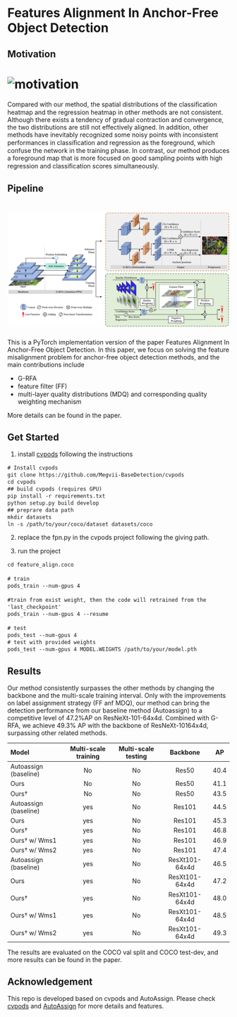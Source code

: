 # Features Alignment In Anchor-Free Object Detection

## Motivation
# ![motivation](./docs/motivation.png)
Compared with our method, the spatial distributions of the classiﬁcation heatmap and the regression heatmap in other methods are not consistent. Although there exists a tendency of gradual contraction and convergence, the two distributions are still not effectively aligned. In addition, other methods have inevitably recognized some noisy points with inconsistent performances in classiﬁcation and regression as the foreground, which confuse the network in the training phase. In contrast, our method produces a foreground map that is more focused on good sampling points with high regression and classiﬁcation scores simultaneously.

## Pipeline
# ![pipeline](./docs/pipeline.png)

This is a PyTorch implementation version of the paper Features Alignment In Anchor-Free Object Detection. In this paper, we focus on solving the feature misalignment problem for anchor-free object detection methods, and the main contributions include
- G-RFA
- feature ﬁlter (FF)
- multi-layer quality distributions (MDQ) and corresponding quality weighting mechanism

More details can be found in the paper.
## Get Started

1. install [cvpods](https://github.com/Megvii-BaseDetection/cvpods) following the instructions

```shell
# Install cvpods
git clone https://github.com/Megvii-BaseDetection/cvpods
cd cvpods 
## build cvpods (requires GPU)
pip install -r requirements.txt
python setup.py build develop
## preprare data path
mkdir datasets
ln -s /path/to/your/coco/dataset datasets/coco
```

2. replace the fpn.py in the cvpods project following the giving path.

3. run the project

```shell
cd feature_align.coco

# train
pods_train --num-gpus 4

#train from exist weight, then the code will retrained from the 'last_checkpoint'
pods_train --num-gpus 4 --resume

# test
pods_test --num-gpus 4
# test with provided weights
pods_test --num-gpus 4 MODEL.WEIGHTS /path/to/your/model.pth
```


## Results
Our method consistently surpasses the other methods by changing the backbone and the multi-scale training interval. Only with the improvements on label assignment strategy (FF anf MDQ), our method can bring the detection performance from our baseline method (Autoassign) to a competitive level of 47.2\%AP on ResNeXt-101-64x4d. Combined with G-RFA, we achieve 49.3\% AP with the backbone of ResNeXt-10164x4d, surpassing other related methods.

| Model | Multi-scale training | Multi-scale testing | Backbone | AP |
|:--- |:--------------------:|:--------------------:|:-----------------:|:-------:|
| Autoassign (baseline) | No | No | Res50 | 40.4 |
| Ours | No | No | Res50 | 41.1 |
| Ours† | No | No | Res50 | 43.5 |
| Autoassign (baseline) | yes | No | Res101 | 44.5 |
| Ours | yes | No | Res101 | 45.3 |
| Ours† | yes | No | Res101 | 46.8 |
| Ours† w/ Wms1 | yes | No | Res101 | 46.9 |
| Ours† w/ Wms2 | yes | No | Res101 | 47.4 |
| Autoassign (baseline) | yes | No | ResXt101-64x4d| 46.5 |
| Ours | yes | No | ResXt101-64x4d | 47.2 |
| Ours† | yes | No | ResXt101-64x4d | 48.0 |
| Ours† w/ Wms1 | yes | No | ResXt101-64x4d | 48.5 |
| Ours† w/ Wms2 | yes | No | ResXt101-64x4d | 49.3 |

The results are evaluated on the COCO val split and COCO test-dev, and more results can be found in the paper.

## Acknowledgement

This repo is developed based on cvpods and AutoAssign. Please check [cvpods](https://github.com/Megvii-BaseDetection/cvpods) and [AutoAssign](https://github.com/Megvii-BaseDetection/AutoAssign) for more details and features.

